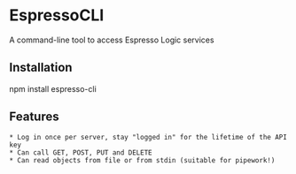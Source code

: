 

# EspressoCLI
A command-line tool to access Espresso Logic services


## Installation
npm install espresso-cli


## Features
	* Log in once per server, stay "logged in" for the lifetime of the API key
	* Can call GET, POST, PUT and DELETE
	* Can read objects from file or from stdin (suitable for pipework!)
